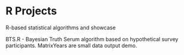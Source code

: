 # R Projects
R-based statistical algorithms and showcase

BTS.R - Bayesian Truth Serum algorithm based on hypothetical survey participants.
MatrixYears are small data output demo.
